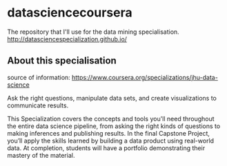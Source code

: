 # datasciencecoursera

The repository that I'll use for the data mining specialisation.
http://datasciencespecialization.github.io/

## About this specialisation

source of information: https://www.coursera.org/specializations/jhu-data-science

Ask the right questions, manipulate data sets, and create visualizations to communicate results.

This Specialization covers the concepts and tools you'll need throughout the entire data science pipeline, from asking the right kinds of questions to making inferences and publishing results. In the final Capstone Project, you’ll apply the skills learned by building a data product using real-world data. At completion, students will have a portfolio demonstrating their mastery of the material. 
